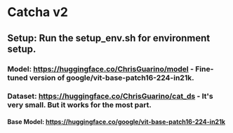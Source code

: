 # Catcha v2
## Setup:  Run the setup_env.sh for environment setup. 

### Model: https://huggingface.co/ChrisGuarino/model - Fine-tuned version of google/vit-base-patch16-224-in21k. 
### Dataset: https://huggingface.co/ChrisGuarino/cat_ds - It's very small. But it works for the most part. 

#### Base Model: https://huggingface.co/google/vit-base-patch16-224-in21k